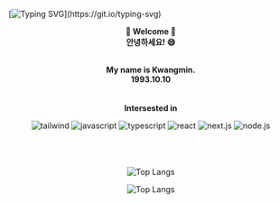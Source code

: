 [![Typing SVG](https://readme-typing-svg.demolab.com/?lines=안녕하세요!+저의+깃허브에+오신걸+환영합니다!+의+텍스트;Thanks+for+visting+my+Github!)](https://git.io/typing-svg)
<div align=center>
  <b>👋  Welcome 👋<br>안녕하세요! 😄</b>
<br/>
<br/>
    

  <b>My name is Kwangmin.</b><br/>
  <b>1993.10.10</b><br/><br/><br/>
  <b>Intersested in </b><br/>
  
<div>
      <img alt="tailwind"
          src ="https://img.shields.io/badge/Tailwind-1572B6.svg?&style=for-the-badge&logo=Tailwind&logoColor=white"/>
     <img alt="javascript"
          src ="https://img.shields.io/badge/JavaScript-F7DF1E.svg?&style=for-the-badge&logo=JavaScript&logoColor=white"/>
      <img alt="typescript"
          src ="https://img.shields.io/badge/TypeScript-3178C6.svg?&style=for-the-badge&logo=TypeScript&logoColor=white"/>         
     <img alt="react"
          src ="https://img.shields.io/badge/React-61dafb.svg?&style=for-the-badge&logo=React&logoColor=white"/>
     <img alt="next.js"
          src ="https://img.shields.io/badge/Next.js-000000.svg?&style=for-the-badge&logo=Next.js&logoColor=white"/>   
          <img alt="node.js"
          src ="https://img.shields.io/badge/Node.js-0eb640.svg?&style=for-the-badge&logo=Node.js&logoColor=white"/>     
</div>  <br/><br/><br/>
</div>

<p align="center">
  <img src="https://github-readme-stats.vercel.app/api/top-langs/?username=kwangminnam" alt="Top Langs">
</p>
<p align="center">
    <img src="https://github-profile-summary-cards.vercel.app/api/cards/profile-details?username=kwangminnam&theme=tokyonight" alt="Top Langs">
</p>
<br/>
<br/>
<br/>

